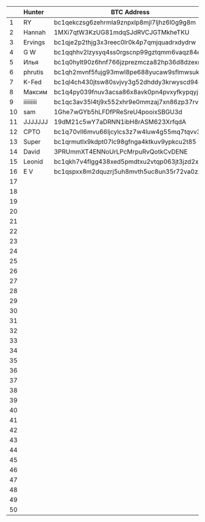 |   |  Hunter         | BTC Address    | Date           |
|---|:----------------|----------------|----------------|
| 1 | RY | bc1qekczsg6zehrmla9znpxlp8mjl7ljhz6l0g9g8m | 16.09.2022 |
| 2 | Hannah | 1MXi7qtW3KzUG81mdqSJdRVCJGTMkheTKU | 16.09.2022 |
| 3 | Ervings | bc1qje2p2thjg3x3reec0lr0k4p7qmjquadrxdydrw | 16.09.2022 |
| 4 | G W | bc1qqhhv2lzysyq4ss0rgscnp99gztqmm6vaqz84e2 | 17.09.2022 |
| 5 | Илья | bc1q0hylt90z6hnf766jzprezmcza82hp36d8dzexn | 17.09.2022 |
| 6 | phrutis | bc1qh2mvnf5fujg93mwl8pe688yucaw9sflmwsukz9 | 17.09.2022 |
| 7 | K-Fed | bc1ql4ch430jtsw80svjvy3g52dhddy3krwyscd94d | 18.09.2022 |
| 8 | Максим | bc1q4py039fnuv3acsa86x8avk0pn4pvxyfkypqyj4 | 18.09.2022 |
| 9 | iiiiiiiii | bc1qc3av35l4tj9x552xhr9e0mmzaj7xn86zp37rv0 | 18.09.2022 |
| 10 | sam | 1Ghe7wGYb5hLFDfPReSreU4pooixSBGU3d | 18.09.2022 |
| 11 | JJJJJJJ | 19dM21c5wY7aDRNN1ibH8rASM623XrfqdA | 19.09.2022 |
| 12 | CPTO | bc1q70vll6mvu66ljcylcs3z7w4luw4g55mq7tqvv3 | 20.09.2022 |
| 13 | Super | bc1qrmutlx9kdpt07lc98gfnga4ktkuv9ypkcu2t85 | 20.09.2022 |
| 14 | David | 3PRUmmXT4ENNoUrLPcMrpuRvQotkCvDENE | 20.09.2022 |
| 15 | Leonid | bc1qkh7v4flgg438xed5pmdtxu2vtqp063jt3jzd2x | 20.09.2022 |
| 16 | E V | bc1qspxx8m2dquzrj5uh8mvth5uc8un35r72va0zzh | 21.09.2022 |
| 17 |  |  | 00.09.2022 |
| 18 |  |  | 00.09.2022 |
| 19 |  |  | 00.09.2022 |
| 20 |  |  | 00.09.2022 |
| 21 |  |  | 00.00.2022 |
| 22 |  |  | 00.00.2022 |
| 23 |  |  | 00.00.2022 |
| 24 |  |  | 00.00.2022 |
| 25 |  |  | 00.00.2022 |
| 26 |  |  | 00.00.2022 |
| 27 |  |  | 00.00.2022 |
| 28 |  |  | 00.00.2022 |
| 29 |  |  | 00.00.2022 |
| 30 |  |  | 00.00.2022 |
| 31 |  |  | 00.00.2022 |
| 32 |  |  | 00.00.2022 |
| 33 |  |  | 00.00.2022 |
| 34 |  |  | 00.00.2022 |
| 35 |  |  | 00.00.2022 |
| 36 |  |  | 00.00.2022 |
| 37 |  |  | 00.00.2022 |
| 38 |  |  | 00.00.2022 |
| 39 |  |  | 00.00.2022 |
| 40 |  |  | 00.00.2022 |
| 41 |  |  | 00.00.2022 |
| 42 |  |  | 00.00.2022 |
| 43 |  |  | 00.00.2022 |
| 44 |  |  | 00.00.2022 |
| 45 |  |  | 00.00.2022 |
| 46 |  |  | 00.00.2022 |
| 47 |  |  | 00.00.2022 |
| 48 |  |  | 00.00.2022 |
| 49 |  |  | 00.00.2022 |
| 50 |  |  | 00.00.2022 |


